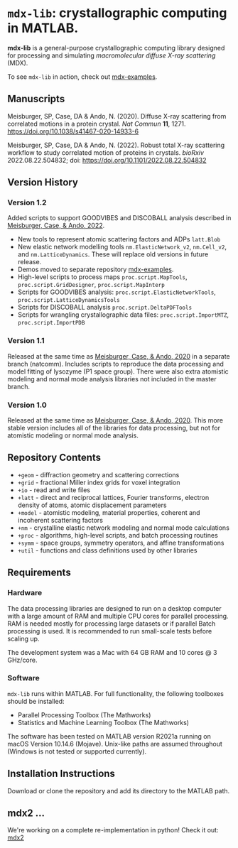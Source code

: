 # `mdx-lib`: crystallographic computing in MATLAB.

**mdx-lib** is a general-purpose crystallographic computing library designed for processing and simulating _macromolecular diffuse X-ray scattering_ (MDX).

To see `mdx-lib` in action, check out [mdx-examples](https://github.com/ando-lab/mdx-examples).

## Manuscripts

[Meisburger, Case, & Ando, 2020]: https://doi.org/10.1038/s41467-020-14933-6
Meisburger, SP, Case, DA & Ando, N. (2020). Diffuse X-ray scattering from correlated motions in a protein crystal. _Nat Commun_ **11**, 1271. <https://doi.org/10.1038/s41467-020-14933-6>

[Meisburger, Case, & Ando, 2022]: https://doi.org/10.1101/2022.08.22.504832
Meisburger, SP, Case, DA & Ando, N. (2022). Robust total X-ray scattering workflow to study correlated motion of proteins in crystals. _bioRxiv_ 2022.08.22.504832; doi: <https://doi.org/10.1101/2022.08.22.504832>


## Version History

### Version 1.2

Added scripts to support GOODVIBES and DISCOBALL analysis described in [Meisburger, Case, & Ando, 2022].

- New tools to represent atomic scattering factors and ADPs `latt.Blob`
- New elastic network modelling tools `nm.ElasticNetwork_v2`, `nm.Cell_v2`, and `nm.LatticeDynamics`. These will replace old versions in future release.
- Demos moved to separate repository [mdx-examples](https://github.com/ando-lab/mdx-examples).
- High-level scripts to process maps `proc.script.MapTools`, `proc.script.GridDesigner`, `proc.script.MapInterp`
- Scripts for GOODVIBES analysis: `proc.script.ElasticNetworkTools`, `proc.script.LatticeDynamicsTools`
- Scripts for DISCOBALL analysis `proc.script.DeltaPDFTools`
- Scripts for wrangling crystallographic data files: `proc.script.ImportMTZ`, `proc.script.ImportPDB`

### Version 1.1

Released at the same time as [Meisburger, Case, & Ando, 2020] in a separate branch (natcomm). Includes scripts to reproduce the data processing and model fitting of lysozyme (P1 space group). There were also extra atomistic modeling and normal mode analysis libraries not included in the master branch.

### Version 1.0

Released at the same time as [Meisburger, Case, & Ando, 2020]. This more stable version includes all of the libraries for data processing, but not for atomistic modeling or normal mode analysis.

####

## Repository Contents

- `+geom` - diffraction geometry and scattering corrections
- `+grid` - fractional Miller index grids for voxel integration
- `+io` - read and write files
- `+latt` - direct and reciprocal lattices, Fourier transforms, electron density of atoms, atomic displacement parameters
- `+model` - atomistic modeling, material properties, coherent and incoherent scattering factors
- `+nm` - crystalline elastic network modeling and normal mode calculations
- `+proc` - algorithms, high-level scripts, and batch processing routines
- `+symm` - space groups, symmetry operators, and affine transformations
- `+util` - functions and class definitions used by other libraries

## Requirements

### Hardware

The data processing libraries are designed to run on a desktop computer with a large amount of RAM and multiple CPU cores for parallel processing. RAM is needed mostly for processing large datasets or if parallel Batch processing is used. It is recommended to run small-scale tests before scaling up.

The development system was a Mac with 64 GB RAM and 10 cores @ 3 GHz/core.

### Software

`mdx-lib` runs within MATLAB. For full functionality, the following toolboxes should be installed:

 - Parallel Processing Toolbox (The Mathworks)
 - Statistics and Machine Learning Toolbox (The Mathworks)

The software has been tested on MATLAB version R2021a running on macOS Version 10.14.6 (Mojave). Unix-like paths are assumed throughout (Windows is not tested or supported currently).

## Installation Instructions

Download or clone the repository and add its directory to the MATLAB path.

## mdx2 ...

We're working on a complete re-implementation in python! Check it out: [mdx2](https://github.com/ando-lab/mdx2)
